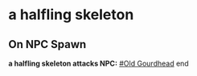 # a halfling skeleton


## On NPC Spawn

**a halfling skeleton attacks NPC:**  [\#Old Gourdhead](/npc/33080)
end